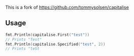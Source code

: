 This is a fork of https://github.com/tommysolsen/capitalise 

## Usage

```go
fmt.Println(capitalise.First("test"))
// Prints "Test"
fmt.Println(capitalise.Specified("test", 2))
// Prints "teSt
```
